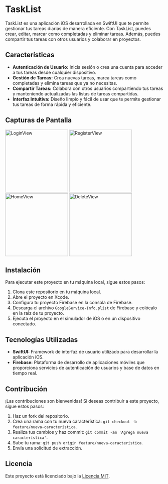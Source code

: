 # TaskList

TaskList es una aplicación iOS desarrollada en SwiftUI que te permite gestionar tus tareas diarias de manera eficiente. Con TaskList, puedes crear, editar, marcar como completadas y eliminar tareas. Además, puedes compartir tus tareas con otros usuarios y colaborar en proyectos.

## Características

- **Autenticación de Usuario:** Inicia sesión o crea una cuenta para acceder a tus tareas desde cualquier dispositivo.
- **Gestión de Tareas:** Crea nuevas tareas, marca tareas como completadas y elimina tareas que ya no necesitas.
- **Compartir Tareas:** Colabora con otros usuarios compartiendo tus tareas y manteniendo actualizadas las listas de tareas compartidas.
- **Interfaz Intuitiva:** Diseño limpio y fácil de usar que te permite gestionar tus tareas de forma rápida y eficiente.

## Capturas de Pantalla

<img src="https://i.postimg.cc/8kL2NLCM/login.png" alt="LoginView" width="200"> <img src="https://i.postimg.cc/15CJQzDD/register.png" alt="RegisterView" width="200"> <img src="https://i.postimg.cc/qq7yb8bS/home.png" alt="HomeView" width="200"> <img src="https://i.postimg.cc/fTGSmnN6/delete.png" alt="DeleteView" width="200">

## Instalación

Para ejecutar este proyecto en tu máquina local, sigue estos pasos:

1. Clona este repositorio en tu máquina local.
2. Abre el proyecto en Xcode.
3. Configura tu proyecto Firebase en la consola de Firebase.
4. Descarga el archivo `GoogleService-Info.plist` de Firebase y colócalo en la raíz de tu proyecto.
5. Ejecuta el proyecto en el simulador de iOS o en un dispositivo conectado.

## Tecnologías Utilizadas

- **SwiftUI:** Framework de interfaz de usuario utilizado para desarrollar la aplicación iOS.
- **Firebase:** Plataforma de desarrollo de aplicaciones móviles que proporciona servicios de autenticación de usuarios y base de datos en tiempo real.

## Contribución

¡Las contribuciones son bienvenidas! Si deseas contribuir a este proyecto, sigue estos pasos:

1. Haz un fork del repositorio.
2. Crea una rama con tu nueva característica: `git checkout -b feature/nueva-caracteristica`.
3. Realiza tus cambios y haz commit: `git commit -am 'Agrega nueva característica'`.
4. Sube tu rama: `git push origin feature/nueva-caracteristica`.
5. Envía una solicitud de extracción.

## Licencia

Este proyecto está licenciado bajo la [Licencia MIT](LICENSE).
